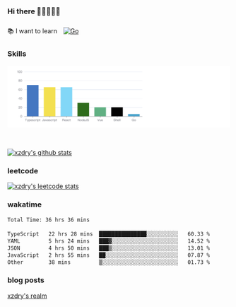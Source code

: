 ### Hi there 👋👋👋👋👋

 :books: I want to learn <a href="https://go.dev/" target="_blank"><img style="margin: 10px" src="https://profilinator.rishav.dev/skills-assets/go-original.svg" alt="Go" height="50" /></a>  

### Skills
![](img/2022-09-05-22-04-20.png)

<br />

[![xzdry's github stats](https://github-readme-stats.vercel.app/api?username=xzdry&count_private=true&show_icons=true&theme=vue)](https://github.com/xzdry)

### leetcode
[![xzdry's leetcode stats](https://leetcard.jacoblin.cool/xzdry-2?theme=light&font=Anek%20Kannada&site=cn)](https://leetcode.cn/u/xzdry-2/)

### wakatime
<!--START_SECTION:waka-->

```text
Total Time: 36 hrs 36 mins

TypeScript   22 hrs 28 mins  ███████████████░░░░░░░░░░   60.33 %
YAML         5 hrs 24 mins   ███▓░░░░░░░░░░░░░░░░░░░░░   14.52 %
JSON         4 hrs 50 mins   ███▒░░░░░░░░░░░░░░░░░░░░░   13.01 %
JavaScript   2 hrs 55 mins   ██░░░░░░░░░░░░░░░░░░░░░░░   07.87 %
Other        38 mins         ▒░░░░░░░░░░░░░░░░░░░░░░░░   01.73 %
```

<!--END_SECTION:waka-->

### blog posts
[xzdry's realm](https://www.justdry.net/)
